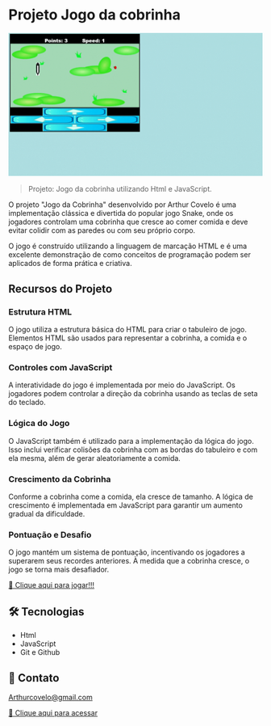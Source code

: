 # Projeto Jogo da cobrinha
![preview](./.github/Cobrinha.gif)

> Projeto: Jogo da cobrinha utilizando Html e JavaScript.

O projeto "Jogo da Cobrinha" desenvolvido por Arthur Covelo é uma implementação clássica e divertida do popular jogo Snake, onde os jogadores controlam uma cobrinha que cresce ao comer comida e deve evitar colidir com as paredes ou com seu próprio corpo.

 O jogo é construído utilizando a linguagem de marcação HTML e é uma excelente demonstração de como conceitos de programação podem ser aplicados de forma prática e criativa.

 ## Recursos do Projeto

### Estrutura HTML
O jogo utiliza a estrutura básica do HTML para criar o tabuleiro de jogo. 
Elementos HTML são usados para representar a cobrinha, a comida e o espaço de jogo.

### Controles com JavaScript
A interatividade do jogo é implementada por meio do JavaScript. Os jogadores podem controlar a direção da cobrinha usando as teclas de seta do teclado.

### Lógica do Jogo
O JavaScript também é utilizado para a implementação da lógica do jogo. Isso inclui verificar colisões da cobrinha com as bordas do tabuleiro e com ela mesma, além de gerar aleatoriamente a comida.

### Crescimento da Cobrinha
Conforme a cobrinha come a comida, ela cresce de tamanho. A lógica de crescimento é implementada em JavaScript para garantir um aumento gradual da dificuldade.

### Pontuação e Desafio
O jogo mantém um sistema de pontuação, incentivando os jogadores a superarem seus recordes anteriores. À medida que a cobrinha cresce, o jogo se torna mais desafiador.

[🔗 Clique aqui para jogar!!!](https://arthurcovelo.github.io/Jogo-da-Cobrinha/)
## 🛠 Tecnologias

- Html
- JavaScript
- Git e Github

## 🖤 Contato

Arthurcovelo@gmail.com

[🔗 Clique aqui para acessar](https://arthurcovelo.github.io/ProjetoWeb_Profile/)

